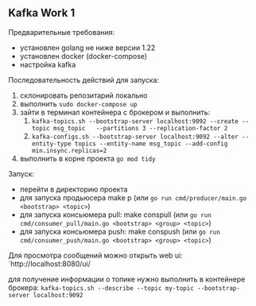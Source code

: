 ## Kafka Work 1

Предварительные требования:
- установлен golang не ниже версии 1.22
- установлен docker (docker-compose)
- настройка kafka

Последовательность действий для запуска:
1. склонировать репозитарий локально
2. выполнить `sudo docker-compose up`
3. зайти в терминал контейнера с брокером и выполнить:
   1. `kafka-topics.sh --bootstrap-server localhost:9092 --create --topic msg_topic   --partitions 3 --replication-factor 2`
   2. `kafka-configs.sh --bootstrap-server localhost:9092 --alter --entity-type topics --entity-name msg_topic --add-config min.insync.replicas=2`
4. выполнить в корне проекта `go mod tidy`

Запуск:
- перейти в директорию проекта
- для запуска продьюсера make p (или `go run cmd/producer/main.go <bootstrap> <topic>`)
- для запуска консьюмера pull: make conspull (или `go run cmd/consumer_pull/main.go <bootstrap> <group> <topic>`)
- для запуска консьюмера push: make conspush (или `go run cmd/consumer_push/main.go <bootstrap> <group> <topic>`)


Для просмотра сообщений можно открыть web ui: `http://localhost:8080/ui/

для получение информации о топике нужно выполнить в контейнере брокера: `kafka-topics.sh --describe --topic my-topic --bootstrap-server localhost:9092`